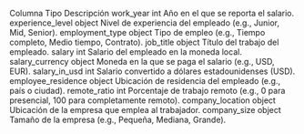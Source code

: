 Columna	Tipo	Descripción
work_year	int	Año en el que se reporta el salario.
experience_level	object	Nivel de experiencia del empleado (e.g., Junior, Mid, Senior).
employment_type	object	Tipo de empleo (e.g., Tiempo completo, Medio tiempo, Contrato).
job_title	object	Título del trabajo del empleado.
salary	int	Salario del empleado en la moneda local.
salary_currency	object	Moneda en la que se paga el salario (e.g., USD, EUR).
salary_in_usd	int	Salario convertido a dólares estadounidenses (USD).
employee_residence	object	Ubicación de residencia del empleado (e.g., país o ciudad).
remote_ratio	int	Porcentaje de trabajo remoto (e.g., 0 para presencial, 100 para completamente remoto).
company_location	object	Ubicación de la empresa que emplea al trabajador.
company_size	object	Tamaño de la empresa (e.g., Pequeña, Mediana, Grande).